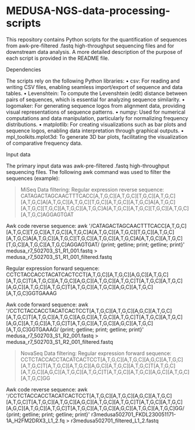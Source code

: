 # MEDUSA-NGS-data-processing-scripts
This repository contains Python scripts for the quantification of sequences from awk-pre-filtered .fastq high-throughput sequencing files and for downstream data analysis. A more detailed description of the purpose of each script is provided in the README file.

Dependencies

The scripts rely on the following Python libraries:
	•	csv: For reading and writing CSV files, enabling seamless import/export of sequence and data tables.
	•	Levenshtein: To compute the Levenshtein (edit) distance between pairs of sequences, which is essential for analyzing sequence similarity.
	•	logomaker: For generating sequence logos from alignment data, providing visual representations of sequence patterns.
	•	numpy: Used for numerical computations and data manipulation, particularly for normalizing frequency distributions.
	•	matplotlib: For creating visualizations such as bar plots and sequence logos, enabling data interpretation through graphical outputs.
	•	mpl_toolkits.mplot3d: To generate 3D bar plots, facilitating the visualization of comparative frequency data.

Input data

The primary input data was awk-pre-filtered .fastq high-throughput sequencing files.
The following awk command was used to filter the sequences (example):
>MiSeq Data filtering:
Regular expression reverse sequence:
CATAGACTAGCAACTTTCACC[A,T,G,C][A,T,G,C][T,G,C][A,T,G,C][A,T,G,C]A[A,T,G,C][A,T,G,C][T,G,C][A,T,G,C][A,T,G,C]A[A,T,G,C][A,T,G,C][T,G,C][A,T,G,C][A,T,G,C]A[A,T,G,C][A,T,G,C][T,G,C][A,T,G,C][A,T,G,C]AGGAGTGAT

Awk code reverse sequence:
awk '/CATAGACTAGCAACTTTCACC[A,T,G,C][A,T,G,C][T,G,C][A,T,G,C][A,T,G,C]A[A,T,G,C][A,T,G,C][T,G,C][A,T,G,C][A,T,G,C]A[A,T,G,C][A,T,G,C][T,G,C][A,T,G,C][A,T,G,C]A[A,T,G,C][A,T,G,C][T,G,C][A,T,G,C][A,T,G,C]AGGAGTGAT/ {print; getline; print; getline; print}' medusa_r7_502703_S1_R1_001.fastq > medusa_r7_502703_S1_R1_001_filtered.fastq

Regular expression forward sequence:
CCTCTACCACCTACATCACTCCT[A,T,G,C][A,T,G,C][A,G,C][A,T,G,C][A,T,G,C]T[A,T,G,C][A,T,G,C][A,G,C][A,T,G,C][A,T,G,C]T[A,T,G,C][A,T,G,C][A,G,C][A,T,G,C][A,T,G,C]T[A,T,G,C][A,T,G,C][A,G,C][A,T,G,C][A,T,G,C]GGTGAAAG

Awk code forward sequence:
awk '/CCTCTACCACCTACATCACTCCT[A,T,G,C][A,T,G,C][A,G,C][A,T,G,C][A,T,G,C]T[A,T,G,C][A,T,G,C][A,G,C][A,T,G,C][A,T,G,C]T[A,T,G,C][A,T,G,C][A,G,C][A,T,G,C][A,T,G,C]T[A,T,G,C][A,T,G,C][A,G,C][A,T,G,C][A,T,G,C]GGTGAAAG/ {print; getline; print; getline; print}' medusa_r7_502703_S1_R2_001.fastq > medusa_r7_502703_S1_R2_001_filtered.fastq

>NovaSeq Data filtering:
Regular expression forward sequence:
CCTCTACCACCTACATCACTCCT[A,T,G,C][A,T,G,C][A,G,C][A,T,G,C][A,T,G,C]T[A,T,G,C][A,T,G,C][A,G,C][A,T,G,C][A,T,G,C]T[A,T,G,C][A,T,G,C][A,G,C][A,T,G,C][A,T,G,C]T[A,T,G,C][A,T,G,C][A,G,C][A,T,G,C][A,T,G,C]GG

Awk code reverse sequence:
awk '/CCTCTACCACCTACATCACTCCT[A,T,G,C][A,T,G,C][A,G,C][A,T,G,C][A,T,G,C]T[A,T,G,C][A,T,G,C][A,G,C][A,T,G,C][A,T,G,C]T[A,T,G,C][A,T,G,C][A,G,C][A,T,G,C][A,T,G,C]T[A,T,G,C][A,T,G,C][A,G,C][A,T,G,C][A,T,G,C]GG/ {print; getline; print; getline; print}' r3medusa502701_FKDL230051171-1A_H2FM2DRX3_L1_2.fq > r3medusa502701_filtered_L1_2.fastq

